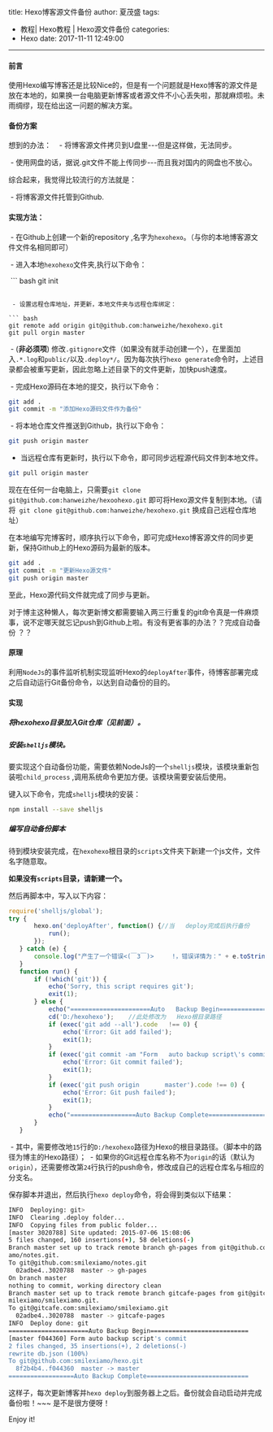 title: Hexo博客源文件备份
author: 夏茂盛
tags:
  - 教程| Hexo教程 | Hexo源文件备份
categories:
  - Hexo
date: 2017-11-11 12:49:00
---
#### 前言

使用Hexo编写博客还是比较Nice的，但是有一个问题就是Hexo博客的源文件是放在本地的，如果换一台电脑更新博客或者源文件不小心丢失啦，那就麻烦啦。未雨绸缪，现在给出这一问题的解决方案。

#### 备份方案

想到的办法：
  
  - 将博客源文件拷贝到U盘里---但是这样做，无法同步。
  
  - 使用网盘的话，据说.git文件不能上传同步---而且我对国内的网盘也不放心。
  
综合起来，我觉得比较流行的方法就是：
 
  - 将博客源文件托管到Github.
  
#### 实现方法：
 
  - 在Github上创建一个新的repository ,名字为` hexohexo `。（与你的本地博客源文件文件名相同即可）
  
  - 进入本地`hexohexo`文件夹,执行以下命令：
  
  ``` bash
  git init
  ```
  
  - 设置远程仓库地址，并更新，本地文件夹与远程仓库绑定：
  
  ``` bash
  git remote add origin git@github.com:hanweizhe/hexohexo.git
  git pull orgin master
  
  ```
  
  - (**非必须项**) 修改`.gitignore`文件（如果没有就手动创建一个），在里面加入`.*.log`和`public/`以及`.deploy*/`。因为每次执行`hexo generate`命令时，上述目录都会被重写更新，因此忽略上述目录下的文件更新，加快push速度。
  
  - 完成Hexo源码在本地的提交，执行以下命令：
  
  ``` bash
  git add .
  git commit -m "添加Hexo源码文件作为备份"
  ```
  - 将本地仓库文件推送到Github，执行以下命令：
  
  ``` bash
  git push origin master
  ```
 - 当远程仓库有更新时，执行以下命令，即可同步远程源代码文件到本地文件。
 
 ``` bash
 git pull origin master
 ```

现在在任何一台电脑上，只需要` git clone git@github.com:hanweizhe/hexoohexo.git ` 即可将Hexo源文件复制到本地。（请将` git clone git@github.com:hanweizhe/hexohexo.git` 换成自己远程仓库地址）
 
在本地编写完博客时，顺序执行以下命令，即可完成Hexo博客源文件的同步更新，保持Github上的Hexo源码为最新的版本。
 
 ``` bash
 git add .
 git commit -m "更新Hexo源文件"
 git push origin master
 ```
至此，Hexo源代码文件就完成了同步与更新。
 
对于博主这种懒人，每次更新博文都需要输入两三行重复的git命令真是一件麻烦事，说不定哪天就忘记push到Github上啦。有没有更省事的办法？？完成自动备份 ？？
  
#### 原理
 
利用`NodeJs`的事件监听机制实现监听Hexo的`deployAfter`事件，待博客部署完成之后自动运行Git备份命令，以达到自动备份的目的。
 
#### 实现
 
##### 将hexohexo目录加入Git仓库（见前面）。
 
##### 安装`shelljs`模块。
 
要实现这个自动备份功能，需要依赖NodeJs的一个`shelljs`模块，该模块重新包装啦`child_process`
 ,调用系统命令更加方便。该模块需要安装后使用。
 
 
键入以下命令，完成`shelljs`模块的安装：
 
 ``` bash
 npm install --save shelljs
 ```
 
##### 编写自动备份脚本
 
 
待到模块安装完成，在`hexohexo`根目录的`scripts`文件夹下新建一个js文件，文件名字随意取。
 
**如果没有`scripts`目录，请新建一个。**
 
然后再脚本中，写入以下内容：
 
 ``` js
 require('shelljs/global');
 try {
        hexo.on('deployAfter', function() {//当   deploy完成后执行备份
            run();
        });
    } catch (e) {
        console.log("产生了一个错误<(￣3￣)>     !，错误详情为：" + e.toString());
    }
    function run() {
        if (!which('git')) {
            echo('Sorry, this script requires git');
            exit(1);
        } else {
            echo("======================Auto   Backup Begin===========================");
            cd('D:/hexohexo');    //此处修改为   Hexo根目录路径
            if (exec('git add --all').code   !== 0) {
                echo('Error: Git add failed');
                exit(1);
            }
            if (exec('git commit -am "Form   auto backup script\'s commit"').code !== 0) {
                echo('Error: Git commit failed');
                exit(1);
            }
            if (exec('git push origin       master').code !== 0) {
                echo('Error: Git push failed');
                exit(1);
            }
            echo("==================Auto Backup Complete============================")
        }
    }
```
  - 其中，需要修改地`15`行的`D:/hexohexo`路径为Hexo的根目录路径。（脚本中的路径为博主的Hexo路径）；
  - 如果你的Git远程仓库名称不为`origin`的话（默认为`origin`），还需要修改第`24`行执行的push命令，修改成自己的远程仓库名与相应的分支名。
  
保存脚本并退出，然后执行`hexo deploy`命令，将会得到类似以下结果：
 
 ``` bash
 INFO  Deploying: git>
INFO  Clearing .deploy folder...
INFO  Copying files from public folder...
[master 3020788] Site updated: 2015-07-06 15:08:06
 5 files changed, 160 insertions(+), 58 deletions(-)
Branch master set up to track remote branch gh-pages from git@github.com:smilexi
amo/notes.git.
To git@github.com:smilexiamo/notes.git
   02adbe4..3020788  master -> gh-pages
On branch master
nothing to commit, working directory clean
Branch master set up to track remote branch gitcafe-pages from git@gitcafe.com:s
milexiamo/smilexiamo.git.
To git@gitcafe.com:smilexiamo/smilexiamo.git
   02adbe4..3020788  master -> gitcafe-pages
INFO  Deploy done: git
======================Auto Backup Begin===========================
[master f044360] Form auto backup script's commit
 2 files changed, 35 insertions(+), 2 deletions(-)
 rewrite db.json (100%)
To git@github.com:smilexiamo/hexo.git
   8f2b4b4..f044360  master -> master
==================Auto Backup Complete============================
```

这样子，每次更新博客并`hexo deploy`到服务器上之后。备份就会自动启动并完成备份啦！~~~ 是不是很方便呀！

Enjoy it!